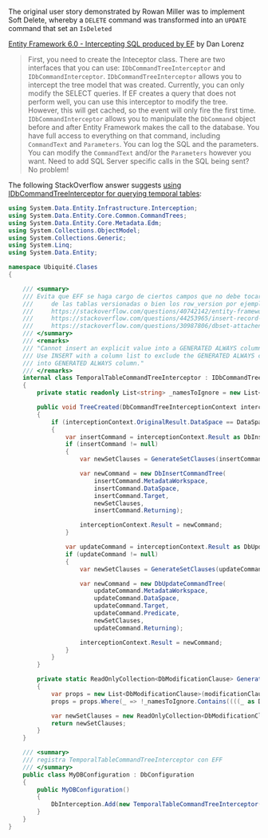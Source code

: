 The original user story demonstrated by Rowan Miller was to implement Soft Delete, 
whereby a `DELETE` command was transformed into an `UPDATE` command that set an `IsDeleted`

[Entity Framework 6.0 - Intercepting SQL produced by EF](https://www.skylinetechnologies.com/Blog/Skyline-Blog/December-2013/Entity-Framework-6-Intercepting-SQL-produced) by Dan Lorenz

> First, you need to create the Inteceptor class.  There are two interfaces that you can use: `IDbCommandTreeInterceptor` and `IDbCommandInterceptor`.  `IDbCommandTreeInterceptor` allows you to intercept the tree model that was created.  Currently, you can only modify the SELECT queries.  If EF creates a query that does not perform well, you can use this interceptor to modify the tree.  However, this will get cached, so the event will only fire the first time.  `IDbCommandInterceptor` allows you to manipulate the `DbCommand` object before and after Entity Framework makes the call to the database.  You have full access to everything on that command, including `CommandText` and `Parameters`.  You can log the SQL and the parameters.  You can modify the `CommandText` and/or the `Parameters` however you want.  Need to add SQL Server specific calls in the SQL being sent?  No problem!

The following StackOverflow answer suggests [using IDbCommandTreeInterceptor for querying temporal tables](https://stackoverflow.com/a/56829230/1040437):


```c#
using System.Data.Entity.Infrastructure.Interception;
using System.Data.Entity.Core.Common.CommandTrees;
using System.Data.Entity.Core.Metadata.Edm;
using System.Collections.ObjectModel;
using System.Collections.Generic;
using System.Linq;
using System.Data.Entity;

namespace Ubiquité.Clases
{

    /// <summary>
    /// Evita que EFF se haga cargo de ciertos campos que no debe tocar Ej: StartTime y EndTime
    ///     de las tablas versionadas o bien los row_version por ejemplo
    ///     https://stackoverflow.com/questions/40742142/entity-framework-not-working-with-temporal-table
    ///     https://stackoverflow.com/questions/44253965/insert-record-in-temporal-table-using-c-sharp-entity-framework
    ///     https://stackoverflow.com/questions/30987806/dbset-attachentity-vs-dbcontext-entryentity-state-entitystate-modified
    /// </summary>
    /// <remarks>
    /// "Cannot insert an explicit value into a GENERATED ALWAYS column in table 'xxx.dbo.xxxx'.
    /// Use INSERT with a column list to exclude the GENERATED ALWAYS column, or insert a DEFAULT
    /// into GENERATED ALWAYS column."
    /// </remarks>
    internal class TemporalTableCommandTreeInterceptor : IDbCommandTreeInterceptor
    {
        private static readonly List<string> _namesToIgnore = new List<string> { "StartTime", "EndTime" };

        public void TreeCreated(DbCommandTreeInterceptionContext interceptionContext)
        {
            if (interceptionContext.OriginalResult.DataSpace == DataSpace.SSpace)
            {
                var insertCommand = interceptionContext.Result as DbInsertCommandTree;
                if (insertCommand != null)
                {
                    var newSetClauses = GenerateSetClauses(insertCommand.SetClauses);

                    var newCommand = new DbInsertCommandTree(
                        insertCommand.MetadataWorkspace,
                        insertCommand.DataSpace,
                        insertCommand.Target,
                        newSetClauses,
                        insertCommand.Returning);

                    interceptionContext.Result = newCommand;
                }

                var updateCommand = interceptionContext.Result as DbUpdateCommandTree;
                if (updateCommand != null)
                {
                    var newSetClauses = GenerateSetClauses(updateCommand.SetClauses);

                    var newCommand = new DbUpdateCommandTree(
                        updateCommand.MetadataWorkspace,
                        updateCommand.DataSpace,
                        updateCommand.Target,
                        updateCommand.Predicate,
                        newSetClauses,
                        updateCommand.Returning);

                    interceptionContext.Result = newCommand;
                }
            }
        }

        private static ReadOnlyCollection<DbModificationClause> GenerateSetClauses(IList<DbModificationClause> modificationClauses)
        {
            var props = new List<DbModificationClause>(modificationClauses);
            props = props.Where(_ => !_namesToIgnore.Contains((((_ as DbSetClause)?.Property as DbPropertyExpression)?.Property as EdmProperty)?.Name)).ToList();

            var newSetClauses = new ReadOnlyCollection<DbModificationClause>(props);
            return newSetClauses;
        }
    }

    /// <summary>
    /// registra TemporalTableCommandTreeInterceptor con EFF
    /// </summary>
    public class MyDBConfiguration : DbConfiguration
    {
        public MyDBConfiguration()
        {
            DbInterception.Add(new TemporalTableCommandTreeInterceptor());
        }
    }
}
```
